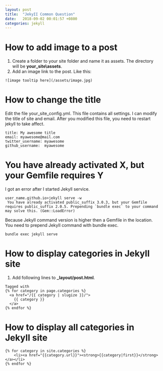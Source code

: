 ```yaml
---
layout: post
title:  "JekyII Common Question"
date:   2018-09-02 00:01:57 +0800
categories: jekyll
---
```

# How to add image to a post
1. Create a folder to your site folder and name it as assets. The directory will be **your_site\assets**.
2. Add an image link to the post. Like this:
```
![image tooltip here](/assets/image.jpg)
```

# How to change the title
Edit the file your_site\_config.yml. This file contains all settings. I can modify the title of site and email. After you modified this file, you need to restart jekyll to take affect.
```
title: My awesome title
email: myawesome@mail.com
twitter_username: myawesome
github_username:  myawesome
```

# You have already activated X, but your Gemfile requires Y
I got an error after I started Jekyll service.
```
user_name.github.io>jekyll serve -w 
 You have already activated public_suffix 3.0.3, but your Gemfile requires public_suffix 2.0.5. Prepending `bundle exec` to your command may solve this. (Gem::LoadError)
```
Because JekyII command version is higher then a Gemfile in the location. You need  to prepend JekyII command with bundle exec.
```
bundle exec jekyll serve
```

# How to display categories in JekyII site
1. Add following lines to **_layout/post.html**.
```
Tagged with 
{% for category in page.categories %}
  <a href="/{{ category | slugize }}/">
    {{ category }}
  </a> 
{% endfor %}
```

# How to display all categories in JekyII site
```
{% for category in site.categories %}
    <li><a href="{{category.url}}"><strong>{{category|first}}</strong></a></li>
{% endfor %}
```
